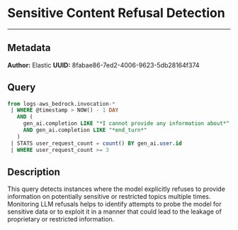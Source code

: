 # Sensitive Content Refusal Detection

---

## Metadata

**Author:** Elastic
**UUID:** 8fabae86-7ed2-4006-9623-5db28164f374

## Query

```sql
from logs-aws_bedrock.invocation-*
 | WHERE @timestamp > NOW() - 1 DAY
   AND (
     gen_ai.completion LIKE "*I cannot provide any information about*"
     AND gen_ai.completion LIKE "*end_turn*"
   )
 | STATS user_request_count = count() BY gen_ai.user.id
 | WHERE user_request_count >= 3

```

## Description

This query detects instances where the model explicitly refuses to provide information on potentially sensitive or restricted topics multiple times. Monitoring LLM refusals helps to identify attempts to probe the model for sensitive data or to exploit it in a manner that could lead to the leakage of proprietary or restricted information.
